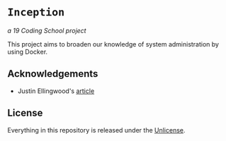 # ```Inception```
*a 19 Coding School project*

This project aims to broaden our knowledge of system administration by using Docker.

## Acknowledgements

- Justin Ellingwood's [article](https://www.digitalocean.com/community/tutorials/understanding-and-implementing-fastcgi-proxying-in-nginx)

## License

Everything in this repository is released under the [Unlicense](https://github.com/tderwedu/42cursus/blob/main/LICENSE).

